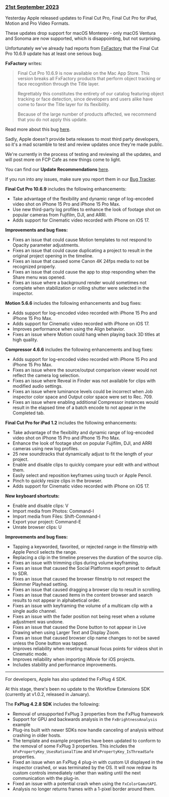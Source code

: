 ### [21st September 2023](/news/20230921)

Yesterday Apple released updates to Final Cut Pro, Final Cut Pro for iPad, Motion and Pro Video Formats.

These updates drop support for macOS Monterey - only macOS Ventura and Sonoma are now supported, which is disappointing, but not surprising.

Unfortunately we've already had reports from [FxFactory](https://fxfactory.com) that the Final Cut Pro 10.6.9 update has at least one serious bug.

**FxFactory** writes:

> Final Cut Pro 10.6.9 is now available on the Mac App Store. This version breaks all FxFactory products that perform object tracking or face recognition through the Title layer.
>
> Regrettably this constitutes the entirety of our catalog featuring object tracking or face detection, since developers and users alike have come to favor the Title layer for its flexibility.
>
> Because of the large number of products affected, we recommend that you do not apply this update.

Read more about this bug [here](https://fxfactory.com/news/finalcutpro-10.6.9-skip-the-update/).

Sadly, Apple doesn't provide beta releases to most third party developers, so it's a mad scramble to test and review updates once they're made public.

We're currently in the process of testing and reviewing all the updates, and will post more on FCP Cafe as new things come to light.

You can find our **Update Recommendations** [here](/update-guide).

If you run into any issues, make sure you report them in our [Bug Tracker](/bugtracker/).

**Final Cut Pro 10.6.9** includes the following enhancements:

- Take advantage of the flexibility and dynamic range of log-encoded video shot on iPhone 15 Pro and iPhone 15 Pro Max.
- Use new third-party log profiles to enhance the look of footage shot on popular cameras from Fujifilm, DJI, and ARRI.
- Adds support for Cinematic video recorded with iPhone on iOS 17.

**Improvements and bug fixes:**

- Fixes an issue that could cause Motion templates to not respond to Opacity parameter adjustments.
- Fixes an issue that could cause duplicating a project to result in the original project opening in the timeline.
- Fixes an issue that caused some Canon 4K 24fps media to not be recognized properly.
- Fixes an issue that could cause the app to stop responding when the Share menu was opened.
- Fixes an issue where a background render would sometimes not complete when stabilization or rolling shutter were selected in the inspector.

**Motion 5.6.6** includes the following enhancements and bug fixes:

- Adds support for log-encoded video recorded with iPhone 15 Pro and iPhone 15 Pro Max.
- Adds support for Cinematic video recorded with iPhone on iOS 17.
- Improves performance when using the Align behavior.
- Fixes an issue where Motion could hang when playing back 3D titles at high quality.

**Compressor 4.6.6** includes the following enhancements and bug fixes:

- Adds support for log-encoded video recorded with iPhone 15 Pro and iPhone 15 Pro Max.
- Fixes an issue where the source/output comparison viewer would not reflect the camera log selection.
- Fixes an issue where Reveal in Finder was not available for clips with modified audio settings.
- Fixes an issue where luminance levels could be incorrect when Job inspector color space and Output color space were set to Rec. 709.
- Fixes an issue where enabling additional Compressor instances would result in the elapsed time of a batch encode to not appear in the Completed tab.

**Final Cut Pro for iPad 1.2** includes the following enhancements:

- Take advantage of the flexibility and dynamic range of log-encoded video shot on iPhone 15 Pro and iPhone 15 Pro Max.
- Enhance the look of footage shot on popular Fujifilm, DJI, and ARRI cameras using new log profiles.
- 25 new soundtracks that dynamically adjust to fit the length of your project.
- Enable and disable clips to quickly compare your edit with and without them.
- Easily select and reposition keyframes using touch or Apple Pencil.
- Pinch to quickly resize clips in the browser.
- Adds support for Cinematic video recorded with iPhone on iOS 17.

**New keyboard shortcuts:**
- Enable and disable clips: V
- Import media from Photos: Command-I
- Import media from Files: Shift-Command-I
- Export your project: Command-E
- Unrate browser clips: U

**Improvements and bug fixes:**
- Tapping a keyworded, favorited, or rejected range in the filmstrip with Apple Pencil selects the range.
- Replacing a clip in the timeline preserves the duration of the source clip.
- Fixes an issue with trimming clips during volume keyframing.
- Fixes an issue that caused the Social Platforms export preset to default to SDR.
- Fixes an issue that caused the browser filmstrip to not respect the Skimmer Playhead setting.
- Fixes an issue that caused dragging a browser clip to result in scrolling.
- Fixes an issue that caused items in the content browser and search results to not appear in alphabetical order.
- Fixes an issue with keyframing the volume of a multicam clip with a single audio channel.
- Fixes an issue with the fader position not being reset when a volume adjustment was undone.
- Fixes an issue that caused the Done button to not appear in Live Drawing when using Larger Text and Display Zoom.
- Fixes an issue that caused browser clip name changes to not be saved unless the Done button was tapped.
- Improves reliability when reseting manual focus points for videos shot in Cinematic mode.
- Improves reliability when importing iMovie for iOS projects.
- Includes stability and performance improvements.

---

For developers, Apple has also updated the FxPlug 4 SDK.

At this stage, there's been no update to the Workflow Extensions SDK (currently at v1.0.2, released in January).

The **FxPlug 4.2.8 SDK** includes the following:

- Removal of unsupported FxPlug 3 properties from the FxPlug framework
- Support for GPU and backwards analysis in the `FxBrightnessAnalysis` example
- Plug-ins built with newer SDKs now handle canceling of analysis without crashing in older hosts.
- The template and example properties have been updated to conform to the removal of some FxPlug 3 properties. This includes the `kFxPropertyKey_UsesRationalTime` and `kFxPropertyKey_IsThreadSafe` properties.
- Fixed an issue when an FxPlug 4 plug-in with custom UI displayed in the inspector crashed, or was terminated by the OS. It will now redraw its custom controls immediately rather than waiting until the next communication with the plug-in.
- Fixed an issue with a potential crash when using the `FxColorGamutAPI`.
- Analysis no longer returns frames with a 1-pixel border around them.